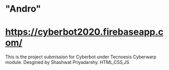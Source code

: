 # "Andro"
# https://cyberbot2020.firebaseapp.com/
This is the project submission for Cyberbot under Tecnoesis Cyberwarp module.
Desgined by Shashwat Priyadarshy.
HTML,CSS,JS

